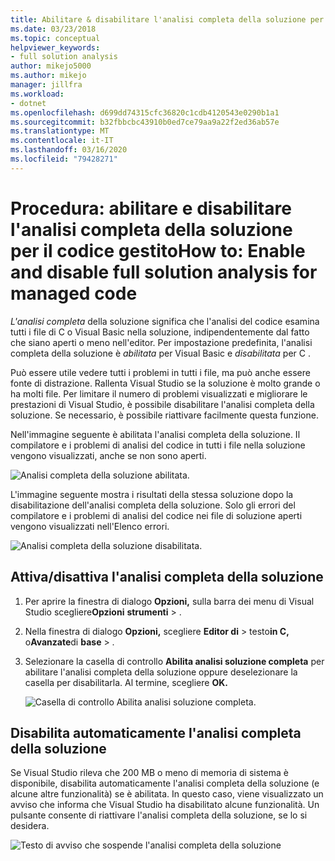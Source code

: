 ```yaml
---
title: Abilitare & disabilitare l'analisi completa della soluzione per il codice gestitoEnable to disable full solution analysis for managed code
ms.date: 03/23/2018
ms.topic: conceptual
helpviewer_keywords:
- full solution analysis
author: mikejo5000
ms.author: mikejo
manager: jillfra
ms.workload:
- dotnet
ms.openlocfilehash: d699dd74315cfc36820c1cdb4120543e0290b1a1
ms.sourcegitcommit: b32fbbcbc43910b0ed7ce79aa9a22f2ed36ab57e
ms.translationtype: MT
ms.contentlocale: it-IT
ms.lasthandoff: 03/16/2020
ms.locfileid: "79428271"
---
```

# <a name="how-to-enable-and-disable-full-solution-analysis-for-managed-code"></a>Procedura: abilitare e disabilitare l'analisi completa della soluzione per il codice gestitoHow to: Enable and disable full solution analysis for managed code

*L'analisi completa* della soluzione significa che l'analisi del codice esamina tutti i file di C o Visual Basic nella soluzione, indipendentemente dal fatto che siano aperti o meno nell'editor. Per impostazione predefinita, l'analisi completa della soluzione è *abilitata* per Visual Basic e *disabilitata* per C .

Può essere utile vedere tutti i problemi in tutti i file, ma può anche essere fonte di distrazione. Rallenta Visual Studio se la soluzione è molto grande o ha molti file. Per limitare il numero di problemi visualizzati e migliorare le prestazioni di Visual Studio, è possibile disabilitare l'analisi completa della soluzione. Se necessario, è possibile riattivare facilmente questa funzione.

Nell'immagine seguente è abilitata l'analisi completa della soluzione. Il compilatore e i problemi di analisi del codice in tutti i file nella soluzione vengono visualizzati, anche se non sono aperti.

![Analisi completa della soluzione abilitata.](../code-quality/media/fsa_enabled.png)

L'immagine seguente mostra i risultati della stessa soluzione dopo la disabilitazione dell'analisi completa della soluzione. Solo gli errori del compilatore e i problemi di analisi del codice nei file di soluzione aperti vengono visualizzati nell'Elenco errori.

![Analisi completa della soluzione disabilitata.](../code-quality/media/fsa_disabled.png)

## <a name="toggle-full-solution-analysis"></a>Attiva/disattiva l'analisi completa della soluzione

1. Per aprire la finestra di dialogo **Opzioni,** sulla barra dei menu di Visual Studio scegliere**Opzioni** **strumenti** > .

1. Nella finestra di dialogo **Opzioni,** scegliere **Editor di** > testo**in C,** o**Avanzate**di **base** > .

1. Selezionare la casella di controllo **Abilita analisi soluzione completa** per abilitare l'analisi completa della soluzione oppure deselezionare la casella per disabilitarla. Al termine, scegliere **OK.**

   ![Casella di controllo Abilita analisi soluzione completa.](../code-quality/media/options-enable-full-solution-analysis.png)

## <a name="automatically-disable-full-solution-analysis"></a>Disabilita automaticamente l'analisi completa della soluzione

Se Visual Studio rileva che 200 MB o meno di memoria di sistema è disponibile, disabilita automaticamente l'analisi completa della soluzione (e alcune altre funzionalità) se è abilitata. In questo caso, viene visualizzato un avviso che informa che Visual Studio ha disabilitato alcune funzionalità. Un pulsante consente di riattivare l'analisi completa della soluzione, se lo si desidera.

![Testo di avviso che sospende l'analisi completa della soluzione](../code-quality/media/fsa_alert.png)
